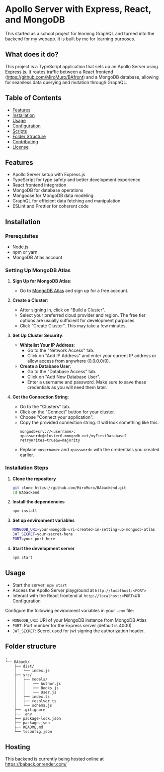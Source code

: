 # Apollo Server with Express, React, and MongoDB

This started as a school project for learning GraphQL and turned into the backend for my webapp. It is built by me for learning purposes.

## What does it do?

This project is a TypeScript application that sets up an Apollo Server using Express.js. It routes traffic between a React frontend (https://github.com/MiroMuro/BAfront) and a MongoDB database, allowing for seamless data querying and mutation through GraphQL.

## Table of Contents

- [Features](#features)
- [Installation](#installation)
- [Usage](#usage)
- [Configuration](#configuration)
- [Scripts](#scripts)
- [Folder Structure](#folder-structure)
- [Contributing](#contributing)
- [License](#license)

## Features

- Apollo Server setup with Express.js
- TypeScript for type safety and better development experience
- React frontend integration
- MongoDB for database operations
- Mongoose for MongoDB data modeling
- GraphQL for efficient data fetching and manipulation
- ESLint and Prettier for coherent code

## Installation

### Prerequisites

- Node.js
- npm or yarn
- MongoDB Atlas account

### Setting Up MongoDB Atlas

1. **Sign Up for MongoDB Atlas**:

   - Go to [MongoDB Atlas](https://www.mongodb.com/cloud/atlas) and sign up for a free account.

2. **Create a Cluster**:

   - After signing in, click on "Build a Cluster".
   - Select your preferred cloud provider and region. The free tier options are usually sufficient for development purposes.
   - Click "Create Cluster". This may take a few minutes.

3. **Set Up Cluster Security**:

   - **Whitelist Your IP Address**:
     - Go to the "Network Access" tab.
     - Click on "Add IP Address" and enter your current IP address or allow access from anywhere (0.0.0.0/0).
   - **Create a Database User**:
     - Go to the "Database Access" tab.
     - Click on "Add New Database User".
     - Enter a username and password. Make sure to save these credentials as you will need them later.

4. **Get the Connection String**:
   - Go to the "Clusters" tab.
   - Click on the "Connect" button for your cluster.
   - Choose "Connect your application".
   - Copy the provided connection string. It will look something like this:
     ```
     mongodb+srv://<username>:<password>@cluster0.mongodb.net/myFirstDatabase?retryWrites=true&w=majority
     ```
   - Replace `<username>` and `<password>` with the credentials you created earlier.

### Installation Steps

1. **Clone the repository**

   ```bash
   git clone https://github.com/MiroMuro/BAbackend.git
   cd BAbackend

   ```

2. **Install the dependencies**
   ```bash
   npm install
   ```
3. **Set up environment variables**
   ```bash
   MONGODB_URI=your-mongodb-uri-created-in-setting-up-mongodb-atlas
   JWT_SECRET=your-secret-here
   PORT=your-port-here
   ```
4. **Start the development server**
   ```bash
   npm start
   ```

## Usage

- Start the server: `npm start`
- Access the Apollo Server playground at `http://localhost:<PORT>`
- Interact with the React frontend at `http://localhost:<PORT>`## Configuration

Configure the following environment variables in your `.env` file:

- `MONGODB_URI`: URI of your MongoDB instance from MongoDB Atlas
- `PORT`: Port number for the Express server (default is 4000)
- `JWT_SECRET`: Secret used for jwt signing the authorization header.

## Folder structure

```
.
└── BAback/
    ├── dist/
    │   └── index.js
    ├── src/
    │   ├── models/
    │   │   ├── Author.js
    │   │   ├── Books.js
    │   │   └── User.js
    │   ├── index.ts
    │   ├── resolver.ts
    │   └── schema.js
    ├── .gitignore
    ├── .env
    ├── package-lock.json
    ├── package.json
    ├── README.md
    └── tsconfig.json
```
## Hosting
This backend is currently being hosted online at https://baback.onrender.com/
